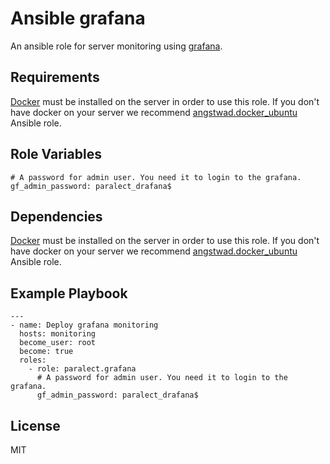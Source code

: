 Ansible grafana
=========

An ansible role for server monitoring using [grafana](https://github.com/grafana/grafana).

Requirements
------------

[Docker](https://www.docker.com/) must be installed on the server in order to use this role. If you don't have docker on your server we recommend [angstwad.docker_ubuntu](https://github.com/angstwad/docker.ubuntu) Ansible role.

Role Variables
--------------

```
# A password for admin user. You need it to login to the grafana.
gf_admin_password: paralect_drafana$
```

Dependencies
------------

[Docker](https://www.docker.com/) must be installed on the server in order to use this role. If you don't have docker on your server we recommend [angstwad.docker_ubuntu](https://github.com/angstwad/docker.ubuntu) Ansible role.

Example Playbook
----------------

```
---
- name: Deploy grafana monitoring
  hosts: monitoring
  become_user: root
  become: true
  roles:
    - role: paralect.grafana
      # A password for admin user. You need it to login to the grafana.
      gf_admin_password: paralect_drafana$
```

 License
 -------

 MIT
